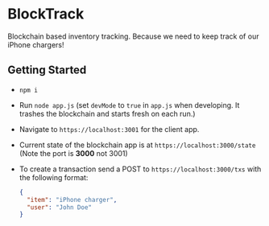 # BlockTrack

Blockchain based inventory tracking. Because we need to keep track of our iPhone chargers!

## Getting Started

- `npm i`
- Run `node app.js` (set `devMode` to `true` in `app.js` when developing. It trashes the blockchain and starts fresh on each run.)
- Navigate to `https://localhost:3001` for the client app.
- Current state of the blockchain app is at `https://localhost:3000/state` (Note the port is **3000** not 3001)
- To create a transaction send a POST to `https://localhost:3000/txs` with the following format:

    ```json
    {
      "item": "iPhone charger",
      "user": "John Doe"
    }
    ```

